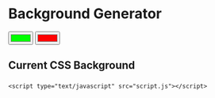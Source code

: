 <!DOCTYPE html>
<html>
<head>
	<link rel="stylesheet" type="text/css" href="style.css">
	<title>linear-gradent</title>
</head>
<body id="gradient">
	<h1>Background Generator </h1>
	<input class="color1" type="color" name="color1" value="#00ff00">
	<input class="color2" type="color" name="color2" value="#ff0000">
	<h2>Current CSS Background</h2>
	<h3></h3>

	<script type="text/javascript" src="script.js"></script>
</body>
</html>
